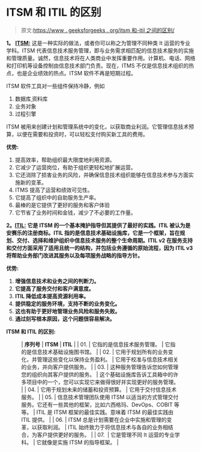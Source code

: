 # ITSM 和 ITIL 的区别

> 原文:[https://www . geeksforgeeks . org/itsm 和-itil 之间的区别/](https://www.geeksforgeeks.org/difference-between-itsm-and-itil/)

**1。** [**ITSM:**](https://www.geeksforgeeks.org/understanding-itsm/)
这是一种实际的做法，或者你可以称之为管理不同种类 It 运营的专业学科。ITSM 代表信息技术服务管理，即与业务需求相匹配的信息技术服务的实施和管理质量。诚然，信息技术将在人类商业中发挥重要作用。计算机、电话、网络和打印机等设备控制由信息技术部门负责。现在，ITMS 不仅是信息技术组织的热点，也是企业绩效的热点。ITSM 软件不再是短期过程。

ITSM 软件工具对一些组件保持冷静，例如

1.  数据库ˌ资料库
2.  业务对象
3.  过程引擎

ITSM 被用来创建计划和管理系统中的变化，以获取商业利润。它管理信息技术预算，以便在需要和投资时，可以轻松支付购买新工具的费用。

**优势:**

1.  提高效率，帮助组织最大限度地利用资源。
2.  它减少了运营岗位，有助于组织更轻松地扩展运营。
3.  它还消除了损害业务的风险，并确保信息技术组织能够在信息技术参与方面实施新的变革。
4.  ITMS 提高了运营和绩效可见性。
5.  它提高了组织中的自助服务生产率。
6.  最棒的是它提供了更好的服务和客户体验
7.  它节省了业务时间和金钱，减少了不必要的工作量。

**2。**[**ITIL:**](https://www.geeksforgeeks.org/information-technology-infrastructure-library-itil/) **它是 ITSM 的一个基本掩护指导但其提供了最好的实践。ITIL 被认为是安赛乐的注册商标。ITIL 指的是信息技术基础设施库，它是一个框架，旨在规划、交付、选择和维护组织中信息技术服务的整个生命周期。ITIL v2 在服务支持和交付方面采用了适用且统一的结构，并包括业务遵循的原始流程，因为 ITIL v3 将帮助业务部门改进其服务以及每项服务战略的指导方针。**

****优势:****

1.  **增强信息技术和业务之间的判断力。**
2.  **它提高了服务交付和客户满意度。**
3.  **ITIL 降低成本提高资源利用率。**
4.  **提供稳定的服务环境，支持不断的业务变化。**
5.  **这也有助于更好地管理业务风险和服务失败。**
6.  **通过刻写根本原因，这个问题很容易解决。**

****ITSM 和 ITIL 的区别:****

<figure class="table">

| **序列号** | **ITSM** | **ITIL** |
| 01. | 它指的是信息技术服务管理。 | 它指的是信息技术基础设施图书馆。 |
| 02. | 它用于规划所有的业务变化，并管理这些变化以保持业务盈利。 | 它用于校准与信息技术相关的业务，并向客户提供服务。 |
| 03. | 这种服务管理告诉您如何管理您的组织向其客户提供的服务。 | 这个基础设施库告诉工具箱中的许多项目中的一个，您可以实现它来做得很好并实现更好的服务管理。 |
| 04. | 它用于规划未来的储蓄和投资预算。 | 它用于交付信息技术服务。 |
| 05. | 信息技术管理团队使用 ITSM 以适当的方式管理交付服务。它还有一些其他的框架，比如六西格玛、DevOps、COBIT 等等。 | ITIL 是 ITSM 框架的最佳实践。意味着 ITSM 的最佳实践由 ITIL 提供。 |
| 06. | ITSM 总是计划需要在企业中实施和管理的变革，以获取利润。 | ITIL 始终致力于将信息技术与各自的业务相结合，为客户提供更好的服务。 |
| 07.  | 它是管理不同 It 运营的专业学科。 | 它就像是实施 ITSM 的指导框架。 |

</figure>